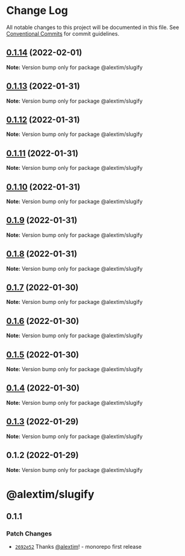 # Change Log

All notable changes to this project will be documented in this file.
See [Conventional Commits](https://conventionalcommits.org) for commit guidelines.

## [0.1.14](https://github.com/alextim/at-blog/compare/@alextim/slugify@0.1.13...@alextim/slugify@0.1.14) (2022-02-01)

**Note:** Version bump only for package @alextim/slugify





## [0.1.13](https://github.com/alextim/at-blog/compare/@alextim/slugify@0.1.12...@alextim/slugify@0.1.13) (2022-01-31)

**Note:** Version bump only for package @alextim/slugify





## [0.1.12](https://github.com/alextim/at-blog/compare/@alextim/slugify@0.1.11...@alextim/slugify@0.1.12) (2022-01-31)

**Note:** Version bump only for package @alextim/slugify





## [0.1.11](https://github.com/alextim/at-blog/compare/@alextim/slugify@0.1.10...@alextim/slugify@0.1.11) (2022-01-31)

**Note:** Version bump only for package @alextim/slugify





## [0.1.10](https://github.com/alextim/at-blog/compare/@alextim/slugify@0.1.9...@alextim/slugify@0.1.10) (2022-01-31)

**Note:** Version bump only for package @alextim/slugify





## [0.1.9](https://github.com/alextim/at-blog/compare/@alextim/slugify@0.1.8...@alextim/slugify@0.1.9) (2022-01-31)

**Note:** Version bump only for package @alextim/slugify





## [0.1.8](https://github.com/alextim/at-blog/compare/@alextim/slugify@0.1.7...@alextim/slugify@0.1.8) (2022-01-31)

**Note:** Version bump only for package @alextim/slugify





## [0.1.7](https://github.com/alextim/at-blog/compare/@alextim/slugify@0.1.6...@alextim/slugify@0.1.7) (2022-01-30)

**Note:** Version bump only for package @alextim/slugify





## [0.1.6](https://github.com/alextim/at-blog/compare/@alextim/slugify@0.1.5...@alextim/slugify@0.1.6) (2022-01-30)

**Note:** Version bump only for package @alextim/slugify





## [0.1.5](https://github.com/alextim/at-blog/compare/@alextim/slugify@0.1.4...@alextim/slugify@0.1.5) (2022-01-30)

**Note:** Version bump only for package @alextim/slugify





## [0.1.4](https://github.com/alextim/at-blog/compare/@alextim/slugify@0.1.3...@alextim/slugify@0.1.4) (2022-01-30)

**Note:** Version bump only for package @alextim/slugify





## [0.1.3](https://github.com/alextim/at-blog/compare/@alextim/slugify@0.1.2...@alextim/slugify@0.1.3) (2022-01-29)

**Note:** Version bump only for package @alextim/slugify

## 0.1.2 (2022-01-29)

**Note:** Version bump only for package @alextim/slugify

# @alextim/slugify

## 0.1.1

### Patch Changes

- [`2692e52`](https://github.com/alextim/at-blog/commit/2692e524fe2bf10e47e1a4fbd6f7173ca1be3b65) Thanks [@alextim](https://github.com/alextim)! - monorepo first release
